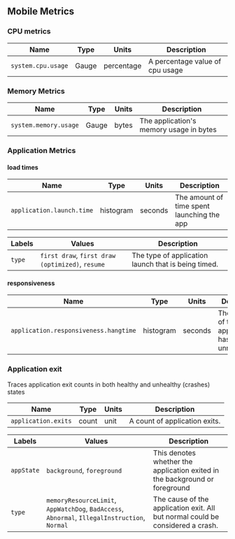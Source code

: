 ## Mobile Metrics

### CPU metrics
| Name               | Type             | Units      | Description                     |
|--------------------|------------------|------------|---------------------------------|
| `system.cpu.usage` | Gauge | percentage | A percentage value of cpu usage |

### Memory Metrics
| Name                   | Type             | Units | Description                             |
|------------------------|------------------|-------|-----------------------------------------|
| `system.memory.usage`  | Gauge | bytes | The application's memory usage in bytes |


### Application Metrics
#### load times
| Name                                 | Type      | Units   | Description                                                           |
|--------------------------------------|-----------|---------|-----------------------------------------------------------------------|
| `application.launch.time`            | histogram | seconds | The amount of time spent launching the app                            |

| Labels | Values                                          | Description                                         |
|--------|-------------------------------------------------|-----------------------------------------------------|
| `type` | `first draw`, `first draw (optimized)`, `resume`| The type of application launch that is being timed. |

#### responsiveness
| Name                                   | Type      | Units   | Description                                                 |
|----------------------------------------|-----------|---------|-------------------------------------------------------------|
|  `application.responsiveness.hangtime` | histogram | seconds | The amount of time the applications has spent unresponsive. | 
 
### Application exit
Traces application exit counts in both healthy and unhealthy (crashes) states

| Name                | Type  | Units | Description                   |
|---------------------|-------|-------|-------------------------------|
| `application.exits` | count |  unit | A count of application exits. |


| Labels     |  Values                                                                                        |  Description                                                                   |
|------------|------------------------------------------------------------------------------------------------|--------------------------------------------------------------------------------|
| `appState` | `background`, `foreground`                                                                     | This denotes whether the application exited in the background or foreground    |
| `type`     | `memoryResourceLimit`, `AppWatchDog`, `BadAccess`, `Abnormal`,  `IllegalInstruction`, `Normal` | The cause of the application exit. All but normal could be considered a crash. |



